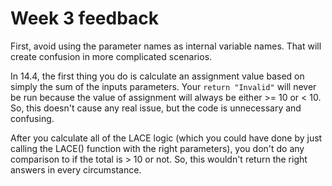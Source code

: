 # Week 3 feedback

First, avoid using the parameter names as internal variable names. That will create confusion in more complicated scenarios.

In 14.4, the first thing you do is calculate an assignment value based on simply the sum of the inputs parameters. Your `return "Invalid"` will never be run because the value of assignment will always be either >= 10 or < 10.  So, this doesn't cause any real issue, but the code is unnecessary and confusing.

After you calculate all of the LACE logic (which you could have done by just calling the LACE() function with the right parameters), you don't do any comparison to if the total is > 10 or not.  So, this wouldn't return the right answers in every circumstance.


